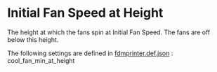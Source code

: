 # Initial Fan Speed at Height

The height at which the fans spin at Initial Fan Speed. The fans are off below this height.

The following settings are defined in [fdmprinter.def.json](https://github.com/smartavionics/Cura/blob/mb-master/resources/definitions/fdmprinter.def.json) : cool_fan_min_at_height